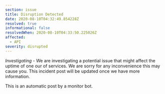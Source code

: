 ```yaml
---
section: issue
title: Disruption Detected
date: 2020-08-10T04:32:49.854228Z
resolved: true
informational: false
resolvedWhen: 2020-08-10T04:33:50.225026Z
affected:
  - API
severity: disrupted
---
```

*Investigating* - We are investigating a potential issue that might affect the uptime of one our of services. We are sorry for any inconvenience this may cause you. This incident post will be updated once we have more information.

This is an automatic post by a monitor bot.
        